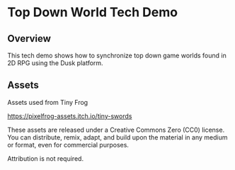 # Top Down World Tech Demo

## Overview

This tech demo shows how to synchronize top down game worlds found in 2D RPG using the Dusk platform.

## Assets

Assets used from Tiny Frog

https://pixelfrog-assets.itch.io/tiny-swords

These assets are released under a Creative Commons Zero (CC0) license. You can distribute, remix, adapt, and build upon the material in any medium or format, even for commercial purposes.

Attribution is not required.
